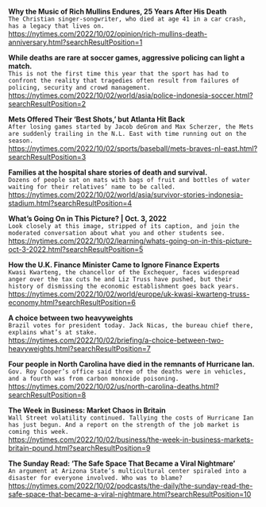 **Why the Music of Rich Mullins Endures, 25 Years After His Death**\
`The Christian singer-songwriter, who died at age 41 in a car crash, has a legacy that lives on.`\
https://nytimes.com/2022/10/02/opinion/rich-mullins-death-anniversary.html?searchResultPosition=1

**While deaths are rare at soccer games, aggressive policing can light a match.**\
`This is not the first time this year that the sport has had to confront the reality that tragedies often result from failures of policing, security and crowd management.`\
https://nytimes.com/2022/10/02/world/asia/police-indonesia-soccer.html?searchResultPosition=2

**Mets Offered Their ‘Best Shots,’ but Atlanta Hit Back**\
`After losing games started by Jacob deGrom and Max Scherzer, the Mets are suddenly trailing in the N.L. East with time running out on the season.`\
https://nytimes.com/2022/10/02/sports/baseball/mets-braves-nl-east.html?searchResultPosition=3

**Families at the hospital share stories of death and survival.**\
`Dozens of people sat on mats with bags of fruit and bottles of water waiting for their relatives’ name to be called.`\
https://nytimes.com/2022/10/02/world/asia/survivor-stories-indonesia-stadium.html?searchResultPosition=4

**What’s Going On in This Picture? | Oct. 3, 2022**\
`Look closely at this image, stripped of its caption, and join the moderated conversation about what you and other students see.`\
https://nytimes.com/2022/10/02/learning/whats-going-on-in-this-picture-oct-3-2022.html?searchResultPosition=5

**How the U.K. Finance Minister Came to Ignore Finance Experts**\
`Kwasi Kwarteng, the chancellor of the Exchequer, faces widespread anger over the tax cuts he and Liz Truss have pushed, but their history of dismissing the economic establishment goes back years.`\
https://nytimes.com/2022/10/02/world/europe/uk-kwasi-kwarteng-truss-economy.html?searchResultPosition=6

**A choice between two heavyweights**\
`Brazil votes for president today. Jack Nicas, the bureau chief there, explains what’s at stake.`\
https://nytimes.com/2022/10/02/briefing/a-choice-between-two-heavyweights.html?searchResultPosition=7

**Four people in North Carolina have died in the remnants of Hurricane Ian.**\
`Gov. Roy Cooper’s office said three of the deaths were in vehicles, and a fourth was from carbon monoxide poisoning.`\
https://nytimes.com/2022/10/02/us/north-carolina-deaths.html?searchResultPosition=8

**The Week in Business: Market Chaos in Britain**\
`Wall Street volatility continued. Tallying the costs of Hurricane Ian has just begun. And a report on the strength of the job market is coming this week.`\
https://nytimes.com/2022/10/02/business/the-week-in-business-markets-britain-pound.html?searchResultPosition=9

**The Sunday Read: ‘The Safe Space That Became a Viral Nightmare’**\
`An argument at Arizona State’s multicultural center spiraled into a disaster for everyone involved. Who was to blame?`\
https://nytimes.com/2022/10/02/podcasts/the-daily/the-sunday-read-the-safe-space-that-became-a-viral-nightmare.html?searchResultPosition=10


